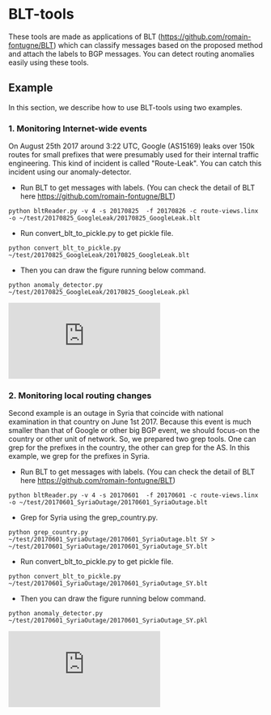 # BLT-tools
These tools are made as applications of BLT (https://github.com/romain-fontugne/BLT)
which can classify messages based on the proposed method and attach the labels to BGP messages.
You can detect routing anomalies easily using these tools.

## Example
In this section, we describe how to use BLT-tools using two examples.

### 1. Monitoring Internet-wide events
On August 25th 2017 around 3:22 UTC, Google (AS15169) leaks over 150k routes for small prefixes that were presumably used for their internal traffic engineering.
This kind of incident is called "Route-Leak".
You can catch this incident using our anomaly-detector.

+ Run BLT to get messages with labels. (You can check the detail of BLT here https://github.com/romain-fontugne/BLT)
```bash:
python bltReader.py -v 4 -s 20170825  -f 20170826 -c route-views.linx -o ~/test/20170825_GoogleLeak/20170825_GoogleLeak.blt
```

+ Run convert_blt_to_pickle.py to get pickle file.
```bash:
python convert_blt_to_pickle.py ~/test/20170825_GoogleLeak/20170825_GoogleLeak.blt
```

+ Then you can draw the figure running below command.
```bash:
python anomaly_detector.py ~/test/20170825_GoogleLeak/20170825_GoogleLeak.pkl
```
![20170825_GoogleLeak-eps-converted-to.pdf](https://github.com/tktbtk/BLT-tools/files/1618071/20170825_GoogleLeak-eps-converted-to.pdf)


### 2. Monitoring local routing changes
Second example is an outage in Syria that coincide with national examination in that country on June 1st 2017.
Because this event is much smaller than that of Google or other big BGP event,
we should focus-on the country or other unit of network.
So, we prepared two grep tools.
One can grep for the prefixes in the country,
the other can grep for the AS.
In this example, we grep for the prefixes in Syria.


+ Run BLT to get messages with labels. (You can check the detail of BLT here https://github.com/romain-fontugne/BLT)
```bash:
python bltReader.py -v 4 -s 20170601  -f 20170601 -c route-views.linx -o ~/test/20170601_SyriaOutage/20170601_SyriaOutage.blt
```
+ Grep for Syria using the grep_country.py.
```bash:
python grep_country.py ~/test/20170601_SyriaOutage/20170601_SyriaOutage.blt SY > ~/test/20170601_SyriaOutage/20170601_SyriaOutage_SY.blt
```

+ Run convert_blt_to_pickle.py to get pickle file.
```bash:
python convert_blt_to_pickle.py ~/test/20170601_SyriaOutage/20170601_SyriaOutage_SY.blt
```

+ Then you can draw the figure running below command.
```bash:
python anomaly_detector.py ~/test/20170601_SyriaOutage/20170601_SyriaOutage_SY.pkl
```
![20170601_syria_prefix-eps-converted-to.pdf](https://github.com/tktbtk/BLT-tools/files/1618066/20170601_syria_prefix-eps-converted-to.pdf)
